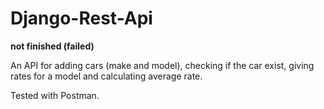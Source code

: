# Django-Rest-Api

**not finished (failed)**

An API for adding cars (make and model), checking if the car exist, giving rates for a model and calculating average rate.

Tested with Postman.
